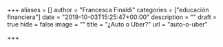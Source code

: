 +++
aliases = []
author = "Francesca Finaldi"
categories = ["educación financiera"]
date = "2019-10-03T15:25:47+00:00"
description = ""
draft = true
hide = false
image = ""
title = "¿Auto o Uber?"
url = "auto-o-uber"

+++
